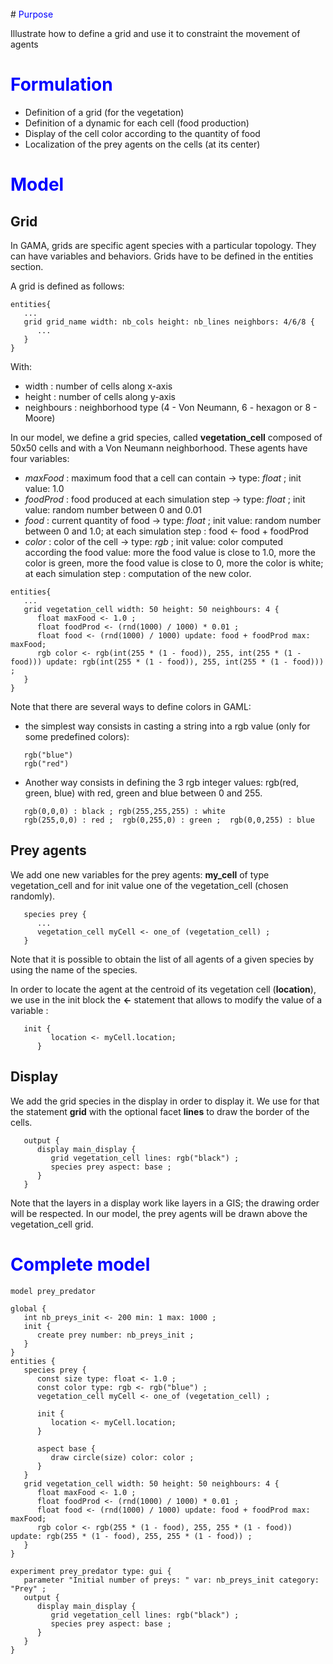 
<br />
# <font color='blue'>Purpose</font>

Illustrate how to define a grid and use it to constraint the movement of agents

# <font color='blue'>Formulation</font>
  * Definition of a grid (for the vegetation)
  * Definition of a dynamic for each cell (food production)
  * Display of the cell color according to the quantity of food
  * Localization of the prey agents on the cells (at its center)

# <font color='blue'>Model</font>

## Grid

In GAMA, grids are specific agent species with a particular topology. They can have variables and behaviors.
Grids have to be defined in the entities section.

A grid is defined as follows:
```
entities{
   ...
   grid grid_name width: nb_cols height: nb_lines neighbors: 4/6/8 {
      ...
   }
} 
```

With:
  * width : number of cells along x-axis
  * height : number of cells along y-axis
  * neighbours : neighborhood type (4 - Von Neumann, 6 - hexagon or 8 - Moore)

In our model, we define a grid species, called **vegetation\_cell** composed of 50x50 cells and with a Von Neumann neighborhood.
These agents have four variables:
  * _maxFood_ : maximum food that a cell can contain -> type: _float_ ; init value: 1.0
  * _foodProd_ : food produced at each simulation step -> type: _float_ ; init value: random number between 0 and 0.01
  * _food_ : current quantity of food -> type: _float_ ; init value: random number between 0 and 1.0; at each simulation step : food <- food + foodProd
  * _color_ : color of the cell -> type: _rgb_ ; init value: color computed according the food value: more the food value is close to 1.0, more the color is green, more the food value is close to 0, more the color is white; at each simulation step : computation of the new color.
```
entities{
   ...
   grid vegetation_cell width: 50 height: 50 neighbours: 4 {
      float maxFood <- 1.0 ;
      float foodProd <- (rnd(1000) / 1000) * 0.01 ;
      float food <- (rnd(1000) / 1000) update: food + foodProd max: maxFood;
      rgb color <- rgb(int(255 * (1 - food)), 255, int(255 * (1 - food))) update: rgb(int(255 * (1 - food)), 255, int(255 * (1 - food))) ;
   }
}
```

Note that there are several ways to define colors in GAML:
  * the simplest way consists in casting a string into a rgb value (only for some predefined colors):
```
   rgb("blue")
   rgb("red")
```
  * Another way consists in defining the 3 rgb integer values: rgb(red, green, blue) with red, green and blue between 0 and 255.
```
   rgb(0,0,0) : black ; rgb(255,255,255) : white
   rgb(255,0,0) : red ;  rgb(0,255,0) : green ;  rgb(0,0,255) : blue
```


## Prey agents
We add one new variables for the prey agents: **my\_cell** of type vegetation\_cell and for init value one of the vegetation\_cell (chosen randomly).

```
   species prey {
      ...
      vegetation_cell myCell <- one_of (vegetation_cell) ;
   } 
```

Note that it is possible to obtain the list of all agents of a given species by using the name of the species.

In order to locate the agent at the centroid of its vegetation cell (**location**), we use in the init block the **<-** statement that allows to modify the value of a variable :
```
   init {
         location <- myCell.location;
      }
```

## Display
We add the grid species in the display in order to display it. We use for that the statement **grid** with the optional facet **lines** to draw the border of the cells.
```
   output {
      display main_display {
         grid vegetation_cell lines: rgb("black") ;
         species prey aspect: base ;
      }
   }
```

Note that the layers in a display work like layers in a GIS; the drawing order will be respected. In our model, the prey agents will be drawn above the vegetation\_cell grid.

# <font color='blue'>Complete model</font>

```
model prey_predator

global {
   int nb_preys_init <- 200 min: 1 max: 1000 ;
   init {
      create prey number: nb_preys_init ;
   }
}
entities {
   species prey {
      const size type: float <- 1.0 ;
      const color type: rgb <- rgb("blue") ;
      vegetation_cell myCell <- one_of (vegetation_cell) ;
      
      init {
         location <- myCell.location;
      }
      
      aspect base {
         draw circle(size) color: color ;
      }
   }
   grid vegetation_cell width: 50 height: 50 neighbours: 4 {
      float maxFood <- 1.0 ;
      float foodProd <- (rnd(1000) / 1000) * 0.01 ;
      float food <- (rnd(1000) / 1000) update: food + foodProd max: maxFood;
      rgb color <- rgb(255 * (1 - food), 255, 255 * (1 - food)) update: rgb(255 * (1 - food), 255, 255 * (1 - food)) ;
   }
}
 
experiment prey_predator type: gui {
   parameter "Initial number of preys: " var: nb_preys_init category: "Prey" ;
   output {
      display main_display {
         grid vegetation_cell lines: rgb("black") ;
         species prey aspect: base ;
      }
   }
}
```